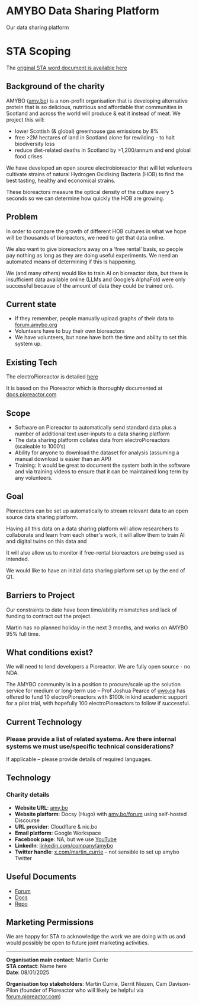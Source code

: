 # AMYBO Data Sharing Platform

Our data sharing platform

# STA Scoping

The [original STA word document is available here](https://github.com/Amybo-org/DSP/raw/refs/heads/main/AMYBO-DSP-STA+Project+Scope+Document+V0.4+(6).docx)

## Background of the charity

AMYBO ([amy.bo](https://amy.bo)) is a non-profit organisation that is developing alternative protein that is so delicious, nutritious and affordable that communities in Scotland and across the world will produce & eat it instead of meat. We project this will:

- lower Scottish (& global) greenhouse gas emissions by 8%
- free >2M hectares of land in Scotland alone for rewilding - to halt biodiversity loss
- reduce diet-related deaths in Scotland by >1,200/annum and end global food crises

We have developed an open source electrobioreactor that will let volunteers cultivate strains of natural Hydrogen Oxidising Bacteria (HOB) to find the best tasting, healthy and economical strains.

These bioreactors measure the optical density of the culture every 5 seconds so we can determine how quickly the HOB are growing.

## Problem

In order to compare the growth of different HOB cultures in what we hope will be thousands of bioreactors, we need to get that data online.

We also want to give bioreactors away on a ‘free rental’ basis, so people pay nothing as long as they are doing useful experiments. We need an automated means of determining if this is happening.

We (and many others) would like to train AI on bioreactor data, but there is insufficient data available online (LLMs and Google’s AlphaFold were only successful because of the amount of data they could be trained on).

## Current state

- If they remember, people manually upload graphs of their data to [forum.amybo.org](https://forum.amybo.org)
- Volunteers have to buy their own bioreactors
- We have volunteers, but none have both the time and ability to set this system up.

## Existing Tech

The electroPioreactor is detailed [here](https://docs.pioreactor.com)

It is based on the Pioreactor which is thoroughly documented at [docs.pioreactor.com](https://docs.pioreactor.com)

## Scope

- Software on Pioreactor to automatically send standard data plus a number of additional text user-inputs to a data sharing platform
- The data sharing platform collates data from electroPioreactors (scaleable to 1000’s)
- Ability for anyone to download the dataset for analysis (assuming a manual download is easier than an API)
- Training: It would be great to document the system both in the software and via training videos to ensure that it can be maintained long term by any volunteers.

## Goal

Pioreactors can be set up automatically to stream relevant data to an open source data sharing platform.

Having all this data on a data sharing platform will allow researchers to collaborate and learn from each other's work, it will allow them to train AI and digital twins on this data and

It will also allow us to monitor if free-rental bioreactors are being used as intended.

We would like to have an initial data sharing platform set up by the end of Q1.

## Barriers to Project

Our constraints to date have been time/ability mismatches and lack of funding to contract out the project.

Martin has no planned holiday in the next 3 months, and works on AMYBO 95% full time.

## What conditions exist?

We will need to lend developers a Pioreactor. We are fully open source - no NDA.

The AMYBO community is in a position to procure/scale up the solution service for medium or long-term use – Prof Joshua Pearce of [uwo.ca](https://uwo.ca) has offered to fund 10 electroPioreactors with $100k in kind academic support for a pilot trial, with hopefully 100 electroPioreactors to follow if successful.

## Current Technology

### Please provide a list of related systems. Are there internal systems we must use/specific technical considerations?  

If applicable – please provide details of required languages.

## Technology

### Charity details

- **Website URL**: [amy.bo](https://amy.bo)
- **Website platform**: Docsy (Hugo) with [amy.bo/forum](https://amy.bo/forum) using self-hosted Discourse
- **URL provider**: Cloudflare & nic.bo
- **Email platform**: Google Workspace
- **Facebook page**: NA, but we use [YouTube](https://www.youtube.com/@AMYBO)
- **LinkedIn**: [linkedin.com/company/amybo](https://linkedin.com/company/amybo)
- **Twitter handle**: [x.com/martin_currie](https://x.com/martin_currie) – not sensible to set up amybo Twitter 

## Useful Documents

- [Forum](https://amy.bo/forum)
- [Docs](https://amy.bo/docs)
- [Repo](https://amy.bo/repo)

## Marketing Permissions

We are happy for STA to acknowledge the work we are doing with us and would possibly be open to future joint marketing activities.  

---

**Organisation main contact**: Martin Currie  
**STA contact**: Name here  
**Date**: 08/01/2025  

**Organisation top stakeholders**: Martin Currie, Gerrit Niezen, Cam Davison-Pilon (founder of Pioreactor who will likely be helpful via [forum.pioreactor.com](https://forum.pioreactor.com))

